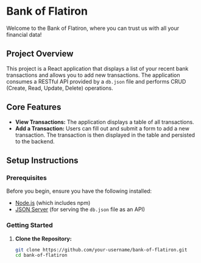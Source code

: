 # Bank of Flatiron

Welcome to the Bank of Flatiron, where you can trust us with all your financial data!

## Project Overview

This project is a React application that displays a list of your recent bank transactions and allows you to add new transactions. The application consumes a RESTful API provided by a `db.json` file and performs CRUD (Create, Read, Update, Delete) operations.

## Core Features

- **View Transactions:** The application displays a table of all transactions.
- **Add a Transaction:** Users can fill out and submit a form to add a new transaction. The transaction is then displayed in the table and persisted to the backend.

## Setup Instructions

### Prerequisites

Before you begin, ensure you have the following installed:

- [Node.js](https://nodejs.org/) (which includes npm)
- [JSON Server](https://github.com/typicode/json-server) (for serving the `db.json` file as an API)

### Getting Started

1. **Clone the Repository:**

   ```bash
   git clone https://github.com/your-username/bank-of-flatiron.git
   cd bank-of-flatiron
